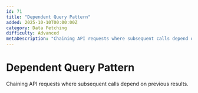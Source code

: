 ```yaml
---
id: 71
title: "Dependent Query Pattern"
added: 2025-10-10T00:00:00Z
category: Data Fetching
difficulty: Advanced
metaDescription: "Chaining API requests where subsequent calls depend on previous results."
---
```


# Dependent Query Pattern

Chaining API requests where subsequent calls depend on previous results.

